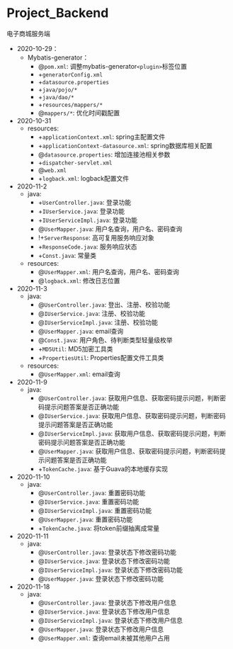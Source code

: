 # Project_Backend

电子商城服务端

* 2020-10-29：  
    * Mybatis-generator：
        * @`pom.xml`: 调整mybatis-generator`<plugin>`标签位置
        * +`generatorConfig.xml`
        * +`datasource.properties`
        * +`java/pojo/*`
        * +`java/dao/*`
        * +`resources/mappers/*`
        * @`mappers/*`: 优化时间戳配置
* 2020-10-31
    * resources:
        * +`applicationContext.xml`: spring主配置文件
        * +`applicationContext-datasource.xml`: spring数据库相关配置
        * @`datasource.properties`: 增加连接池相关参数
        * +`dispatcher-servlet.xml`
        * @`web.xml`
        * +`logback.xml`: logback配置文件
* 2020-11-2
    * java:
        * +`UserController.java`: 登录功能
        * +`IUserService.java`: 登录功能
        * +`IUserServiceImpl.java`: 登录功能
        * @`UserMapper.java`: 用户名查询，用户名、密码查询
        * !+`ServerResponse`: 高可复用服务响应对象
        * +`ResponseCode.java`: 服务响应状态
        * +`Const.java`: 常量类
    * resources:  
        * @`UserMapper.xml`: 用户名查询，用户名、密码查询  
        * @`logback.xml`: 修改日志位置
* 2020-11-3
    * java:
        * @`UserController.java`: 登出、注册、校验功能
        * @`IUserService.java`: 注册、校验功能
        * @`IUserServiceImpl.java`: 注册、校验功能
        * @`UserMapper.java`: email查询
        * @`Const.java`: 用户角色、待判断类型轻量级枚举
        * +`MD5Util`: MD5加密工具类
        * +`PropertiesUtil`: Properties配置文件工具类
    * resources:  
        * @`UserMapper.xml`: email查询
* 2020-11-9
    * java:
        * @`UserController.java`: 获取用户信息、获取密码提示问题，判断密码提示问题答案是否正确功能
        * @`IUserService.java`: 获取用户信息、获取密码提示问题，判断密码提示问题答案是否正确功能
        * @`IUserServiceImpl.java`: 获取用户信息、获取密码提示问题，判断密码提示问题答案是否正确功能
        * @`UserMapper.java`: 获取用户信息、获取密码提示问题，判断密码提示问题答案是否正确功能
        * +`TokenCache.java`: 基于Guava的本地缓存实现 
* 2020-11-10
    * java:
        * @`UserController.java`: 重置密码功能
        * @`IUserService.java`: 重置密码功能
        * @`IUserServiceImpl.java`: 重置密码功能
        * @`UserMapper.java`: 重置密码功能
        * +`TokenCache.java`: 将token前缀抽离成常量
* 2020-11-11
    * java:
        * @`UserController.java`: 登录状态下修改密码功能
        * @`IUserService.java`: 登录状态下修改密码功能
        * @`IUserServiceImpl.java`: 登录状态下修改密码功能
        * @`UserMapper.java`: 登录状态下修改密码功能 
* 2020-11-18
    * java:
        * @`UserController.java`: 登录状态下修改用户信息
        * @`IUserService.java`: 登录状态下修改用户信息
        * @`IUserServiceImpl.java`: 登录状态下修改用户信息
        * @`UserMapper.java`: 登录状态下修改用户信息
        * @`UserMapper.xml`: 查询email未被其他用户占用